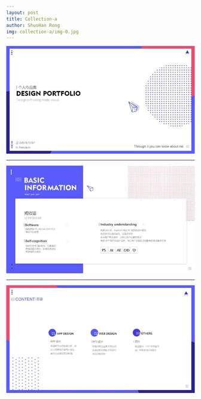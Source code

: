 ```yaml
---
layout: post
title: Collection-a
author: ShuoHan Rong
img: collection-a/img-0.jpg
---
```


![img-0](/img/collection-a/img-0.jpg)

---

![img-1](/img/collection-a/img-1.jpg)

---

![img-2](/img/collection-a/img-2.jpg)

